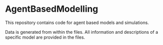 # AgentBasedModelling
This repository contains code for agent based models and simulations.

Data is generated from within the files. All information and descriptions of a specific model are provided in the files.
